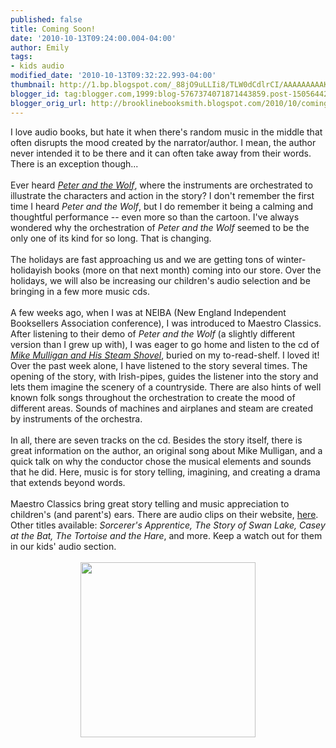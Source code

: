 ```yaml
---
published: false
title: Coming Soon!
date: '2010-10-13T09:24:00.004-04:00'
author: Emily
tags:
- kids audio
modified_date: '2010-10-13T09:32:22.993-04:00'
thumbnail: http://1.bp.blogspot.com/_88jO9uLLIi8/TLW0dCdlrCI/AAAAAAAAAKg/cyLdGFO4Ml8/s72-c/6157koCUEgL._SL500_AA280_.jpg
blogger_id: tag:blogger.com,1999:blog-5767374071871443859.post-1505644213652296648
blogger_orig_url: http://brooklinebooksmith.blogspot.com/2010/10/coming-soon.html
---
```


I love audio books, but hate it when there's random music in the middle that often disrupts the mood created by the narrator/author.  I mean, the author never intended it to be there and it can often take away from their words.  There is an exception though...<br /><br />Ever heard <a href="http://www.brooklinebooksmith-shop.com/book/9780375824302"><span style="font-style: italic;">Peter and the Wolf</span></a>, where the instruments are orchestrated to illustrate the characters and action in the story?  I don't remember the first time I heard <span style="font-style: italic;">Peter and the Wolf</span>, but I do remember it being a calming and thoughtful performance -- even more so than the cartoon.  I've always wondered why the orchestration of <span style="font-style: italic;">Peter and the Wolf</span> seemed to be the only one of its kind for so long.  That is changing.<br /><br />The holidays are fast approaching us and we are getting tons of winter-holidayish books (more on that next month) coming into our store.  Over the holidays, we will also be increasing our children's audio selection and be bringing in a few more music cds.<br /><br />A few weeks ago, when I was at NEIBA (New England Independent Booksellers Association conference), I was introduced to Maestro Classics.  After listening to their demo of <span style="font-style: italic;">Peter and the Wolf</span> (a slightly different version than I grew up with), I was eager to go home and listen to the cd of <a href="http://www.magicmaestromusic.com/mike_mulligan.html"><span style="font-style: italic;">Mike Mulligan and His Steam Shovel</span></a>, buried on my to-read-shelf.  I loved it!  Over the past week alone, I have listened to the story several times.  The opening of the story, with Irish-pipes, guides the listener into the story and lets them imagine the scenery of a countryside.  There are also hints of well known folk songs throughout the orchestration to create the mood of different areas.  Sounds of machines and airplanes and steam are created by instruments of the orchestra.<br /><br />In all, there are seven tracks on the cd.  Besides the story itself, there is great information on the author, an original song about Mike Mulligan, and a quick talk on why the conductor chose the musical elements and sounds that he did.  Here, music is for story telling, imagining, and creating a drama that extends beyond words.<br /><br />Maestro Classics bring great story telling and music appreciation to children's (and parent's) ears.  There are audio clips on their website, <a href="http://www.magicmaestromusic.com/index.html">here</a>.  Other titles available: <span style="font-style: italic;">Sorcerer's Apprentice, The Story of Swan Lake, Casey at the Bat, The Tortoise and the Hare</span>, and more.  Keep a watch out for them in our kids' audio section.<br /><br /><a onblur="try {parent.deselectBloggerImageGracefully();} catch(e) {}" href="http://1.bp.blogspot.com/_88jO9uLLIi8/TLW0dCdlrCI/AAAAAAAAAKg/cyLdGFO4Ml8/s1600/6157koCUEgL._SL500_AA280_.jpg"><img style="margin: 0px auto 10px; display: block; text-align: center; cursor: pointer; width: 280px; height: 280px;" src="http://1.bp.blogspot.com/_88jO9uLLIi8/TLW0dCdlrCI/AAAAAAAAAKg/cyLdGFO4Ml8/s320/6157koCUEgL._SL500_AA280_.jpg" alt="" id="BLOGGER_PHOTO_ID_5527522528637332514" border="0" /></a>